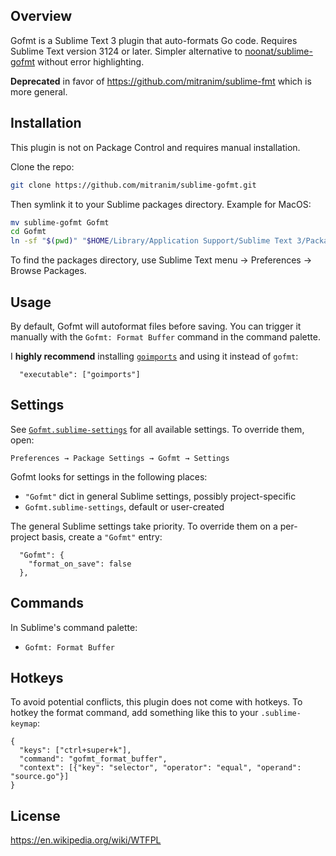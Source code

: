 ## Overview

Gofmt is a Sublime Text 3 plugin that auto-formats Go code. Requires Sublime Text version 3124 or later. Simpler alternative to [noonat/sublime-gofmt](https://github.com/noonat/sublime-gofmt) without error highlighting.

**Deprecated** in favor of https://github.com/mitranim/sublime-fmt which is more general.

## Installation

This plugin is not on Package Control and requires manual installation.

Clone the repo:

```sh
git clone https://github.com/mitranim/sublime-gofmt.git
```

Then symlink it to your Sublime packages directory. Example for MacOS:

```sh
mv sublime-gofmt Gofmt
cd Gofmt
ln -sf "$(pwd)" "$HOME/Library/Application Support/Sublime Text 3/Packages/"
```

To find the packages directory, use Sublime Text menu → Preferences → Browse Packages.

## Usage

By default, Gofmt will autoformat files before saving. You can trigger it
manually with the `Gofmt: Format Buffer` command in the command palette.

I **highly recommend** installing [`goimports`](https://godoc.org/golang.org/x/tools/cmd/goimports) and using it instead of `gofmt`:

```sublime-settings
  "executable": ["goimports"]
```

## Settings

See [`Gofmt.sublime-settings`](Gofmt.sublime-settings) for all available settings. To override them, open:

```
Preferences → Package Settings → Gofmt → Settings
```

Gofmt looks for settings in the following places:

  * `"Gofmt"` dict in general Sublime settings, possibly project-specific
  * `Gofmt.sublime-settings`, default or user-created

The general Sublime settings take priority. To override them on a per-project basis, create a `"Gofmt"` entry:

```sublime-settings
  "Gofmt": {
    "format_on_save": false
  },
```

## Commands

In Sublime's command palette:

* `Gofmt: Format Buffer`

## Hotkeys

To avoid potential conflicts, this plugin does not come with hotkeys. To hotkey
the format command, add something like this to your `.sublime-keymap`:

```sublime-keymap
{
  "keys": ["ctrl+super+k"],
  "command": "gofmt_format_buffer",
  "context": [{"key": "selector", "operator": "equal", "operand": "source.go"}]
}
```

## License

https://en.wikipedia.org/wiki/WTFPL
